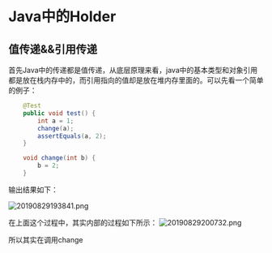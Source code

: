 # Java中的Holder

## 值传递&&引用传递
首先Java中的传递都是值传递，从底层原理来看，java中的基本类型和对象引用都是放在栈内存中的，而引用指向的值却是放在堆内存里面的。可以先看一个简单的例子：
```java
    @Test
    public void test() {
        int a = 1;
        change(a);
        assertEquals(a, 2);
    }

    void change(int b) {
        b = 2;
    }
```
输出结果如下：

![20190829193841.png](https://repositoryimage.oss-cn-shanghai.aliyuncs.com/img/20190829193841.png)

在上面这个过程中，其实内部的过程如下所示：
![20190829200732.png](https://repositoryimage.oss-cn-shanghai.aliyuncs.com/img/20190829200732.png)

所以其实在调用change